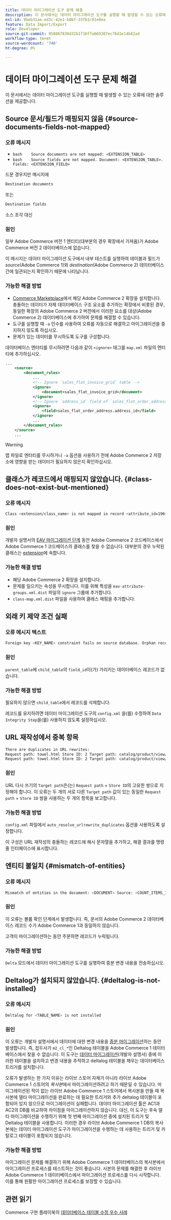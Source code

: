 ```yaml
---
title: 데이터 마이그레이션 도구 문제 해결
description: 이 문서에서는 데이터 마이그레이션 도구를 실행할 때 발생할 수 있는 오류에 대한 솔루션을 제공합니다.
exl-id: 9beb31ae-ed3c-42e1-b0bf-33fb1c91e0ea
feature: Data Import/Export
role: Developer
source-git-commit: 958067830d32b1f10ffa669307ec76d1e14b82a4
workflow-type: tm+mt
source-wordcount: '740'
ht-degree: 0%

---
```


# 데이터 마이그레이션 도구 문제 해결

이 문서에서는 데이터 마이그레이션 도구를 실행할 때 발생할 수 있는 오류에 대한 솔루션을 제공합니다.

## Source 문서/필드가 매핑되지 않음 {#source-documents-fields-not-mapped}

### 오류 메시지

* ```bash    Source documents are not mapped: <EXTENSION_TABLE>    ```
* ```bash    Source fields are not mapped. Document: <EXTENSION_TABLE>. Fields: <EXTENSION_FIELD>    ```

드문 경우지만 메시지에

```bash
Destination documents
```

또는

```bash
Destination fields
```

소스 조각 대신

### 원인

일부 Adobe Commerce 버전 1 엔티티(대부분의 경우 확장에서 가져옴)가 Adobe Commerce 버전 2 데이터베이스에 없습니다.

이 메시지는 데이터 마이그레이션 도구에서 내부 테스트를 실행하여 테이블과 필드가 *source*(Adobe Commerce 1)와 *destination*(Adobe Commerce 2) 데이터베이스 간에 일관되는지 확인하기 때문에 나타납니다.

### 가능한 해결 방법

* [Commerce Marketplace](https://marketplace.magento.com/)에서 해당 Adobe Commerce 2 확장을 설치합니다.     충돌하는 데이터가 자체 데이터베이스 구조 요소를 추가하는 확장에서 비롯된 경우, 동일한 확장의 Adobe Commerce 2 버전에서 이러한 요소를 대상(Adobe Commerce 2) 데이터베이스에 추가하여 문제를 해결할 수 있습니다.
* 도구를 실행할 때 `-a` 인수를 사용하여 오류를 자동으로 해결하고 마이그레이션을 중지하지 않도록 하십시오.
* 문제가 있는 데이터를 무시하도록 도구를 구성합니다.

데이터베이스 엔터티를 무시하려면 다음과 같이 `<ignore>` 태그를 `map.xml` 파일의 엔터티에 추가하십시오.

```xml
...
    <source>
        <document_rules>
            ...
            <!-- Ignore `sales_flat_invoice_grid` table -->
            <ignore>
                <document>sales_flat_invoice_grid</document>
            </ignore>
            <!-- Ignore `address_id` field of `sales_flat_order_address` table -->
            <ignore>
                <field>sales_flat_order_address.address_id</field>
            </ignore>
            ...
        </document_rules>
    </source>
    ...
```

>[!WARNING]
>
>맵 파일로 엔터티를 무시하거나 `-a` 옵션을 사용하기 전에 Adobe Commerce 2 저장소에 영향을 받는 데이터가 필요하지 않은지 확인하십시오.

## 클래스가 레코드에서 매핑되지 않았습니다. {#class-does-not-exist-but-mentioned}

### 오류 메시지

```bash
Class <extension/class_name> is not mapped in record <attribute_id=196>
```

### 원인

개발자 설명서의 [EAV 마이그레이션 단계](https://experienceleague.adobe.com/ko/docs/commerce-operations/tools/data-migration/basics/technical-specification) 동안 Adobe Commerce 2 코드베이스에서 Adobe Commerce 1 코드베이스의 클래스를 찾을 수 없습니다. 대부분의 경우 누락된 클래스는 [extension](https://experienceleague.adobe.com/ko/docs/commerce-operations/implementation-playbook/glossary#extension)에 속합니다.

### 가능한 해결 방법

* 해당 Adobe Commerce 2 확장을 설치합니다.
* 문제를 일으키는 속성을 무시합니다.    이를 위해 특성을 `eav-attribute-groups.xml.dist` 파일의 `ignore` 그룹에 추가합니다.
* `class-map.xml.dist` 파일을 사용하여 클래스 매핑을 추가합니다.

## 외래 키 제약 조건 실패

### 오류 메시지 텍스트

```bash
Foreign key <KEY_NAME> constraint fails on source database. Orphan records id: <id_1>, <id_2> from <child_table>.<field_id> has no referenced records in <parent_table>
```

### 원인

`parent_table`에 `child_table`의 `field_id`이(가) 가리키는 데이터베이스 레코드가 없습니다.

### 가능한 해결 방법

필요하지 않으면 `child_table`에서 레코드를 삭제합니다.

레코드를 유지하려면 데이터 마이그레이션 도구의 `config.xml` 을(를) 수정하여 `Data Integrity Step`을(를) 사용하지 않도록 설정하십시오.

## URL 재작성에서 중복 항목

```xml
There are duplicates in URL rewrites:
Request path: towel.html Store ID: 2 Target path: catalog/product/view/id/10
Request path: towel.html Store ID: 2 Target path: catalog/product/view/id/12
```

### 원인

URL 다시 쓰기의 `Target path`은(는) `Request path` + `Store ID`의 고유한 쌍으로 지정해야 합니다. 이 오류는 두 개의 서로 다른 `Target path` 값이 있는 동일한 `Request path` + `Store ID` 쌍을 사용하는 두 개의 항목을 보고합니다.

### 가능한 해결 방법

`config.xml` 파일에서 `auto_resolve_urlrewrite_duplicates` 옵션을 사용하도록 설정합니다.

이 구성은 URL 재작성의 충돌하는 레코드에 해시 문자열을 추가하고, 해결 결과를 명령줄 인터페이스에 표시합니다.

## 엔티티 불일치 {#mismatch-of-entities}

### 오류 메시지

```bash
Mismatch of entities in the document: <DOCUMENT> Source: <COUNT_ITEMS_IN_SOURCE_TABLE> Destination: <COUNT_ITEMS_IN_DESTINATION_TABLE>
```

### 원인

이 오류는 볼륨 확인 단계에서 발생합니다. 즉, 문서의 Adobe Commerce 2 데이터베이스 레코드 수가 Adobe Commerce 1과 동일하지 않습니다.

고객이 마이그레이션하는 동안 주문하면 레코드가 누락됩니다.

### 가능한 해결 방법

`Delta` 모드에서 데이터 마이그레이션 도구를 실행하여 증분 변경 내용을 전송하십시오.

## Deltalog가 설치되지 않았습니다. {#deltalog-is-not-installed}

### 오류 메시지

```bash
Deltalog for <TABLE_NAME> is not installed
```

### 원인

이 오류는 개발자 설명서에서 데이터에 대한 변경 내용을 [증분 마이그레이션](https://experienceleague.adobe.com/ko/docs/commerce-operations/tools/data-migration/migrate-data/delta)하는 동안 발생합니다. 즉, 접두사가 `m2_cl_*`인 Deltalog 테이블을 Adobe Commerce 1 데이터베이스에서 찾을 수 없습니다. 이 도구는 [데이터 마이그레이션](https://experienceleague.adobe.com/ko/docs/commerce-operations/tools/data-migration/migrate-data/data)(개발자 설명서) 중에 이러한 테이블을 설치하고 변경 내용을 추적하고 deltalog 테이블을 채우는 데이터베이스 트리거를 설치합니다.

오류가 발생하는 한 가지 이유는 라이브 스토어 자체가 아니라 라이브 Adobe Commerce 1 스토어의 *복사본*&#x200B;에서 마이그레이션하려고 하기 때문일 수 있습니다. 마이그레이션된 적이 없는 라이브 Adobe Commerce 1 스토어에서 복사본을 만들 때 복사본에 델타 마이그레이션을 완료하는 데 필요한 트리거와 추가 deltalog 테이블이 포함되어 있지 않으므로 마이그레이션이 실패합니다. 데이터 마이그레이션 툴은 AC1과 AC2의 DB를 비교하여 차이점을 마이그레이션하지 않습니다. 대신, 이 도구는 후속 델타 마이그레이션을 수행하기 위해 첫 번째 마이그레이션 중에 설치된 트리거 및 Deltalog 테이블을 사용합니다. 이러한 경우 라이브 Adobe Commerce 1 DB의 복사본에는 데이터 마이그레이션 도구가 마이그레이션을 수행하는 데 사용하는 트리거 및 카탈로그 테이블이 포함되지 않습니다.

### 가능한 해결 방법

마이그레이션 문제를 해결하기 위해 Adobe Commerce 1 데이터베이스의 복사본에서 마이그레이션 프로세스를 테스트하는 것이 좋습니다. 사본의 문제를 해결한 후 라이브 Adobe Commerce 1 데이터베이스에서 마이그레이션 프로세스를 다시 시작합니다. 이를 통해 원활한 마이그레이션 프로세스를 보장할 수 있습니다.

## 관련 읽기

Commerce 구현 플레이북의 [데이터베이스 테이블 수정 우수 사례](https://experienceleague.adobe.com/ko/docs/commerce-operations/implementation-playbook/best-practices/development/modifying-core-and-third-party-tables#why-adobe-recommends-avoiding-modifications)


